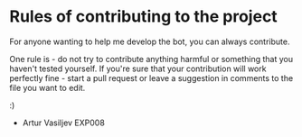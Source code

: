 # Rules of contributing to the project
For anyone wanting to help me develop the bot, you can always contribute.

One rule is - do not try to contribute anything harmful or something that you haven't tested yourself.
If you're sure that your contribution will work perfectly fine - start a pull request or leave a suggestion in comments to the file you want to edit.

:)
- Artur Vasiljev EXP008
